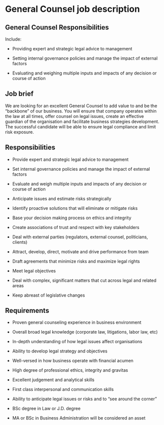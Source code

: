 # General Counsel job description


## General Counsel Responsibilities

Include:

* Providing expert and strategic legal advice to management

* Setting internal governance policies and manage the impact of external factors

* Evaluating and weighing multiple inputs and impacts of any decision or course of action


## Job brief

We are looking for an excellent General Counsel to add value to and be the “backbone” of our business. You will ensure that company operates within the law at all times, offer counsel on legal issues, create an effective guardian of the organisation and facilitate business strategies development. The successful candidate will be able to ensure legal compliance and limit risk exposure.


## Responsibilities

* Provide expert and strategic legal advice to management

* Set internal governance policies and manage the impact of external factors

* Evaluate and weigh multiple inputs and impacts of any decision or course of action

* Anticipate issues and estimate risks strategically

* Identify proactive solutions that will eliminate or mitigate risks

* Base your decision making process on ethics and integrity

* Create associations of trust and respect with key stakeholders

* Deal with external parties (regulators, external counsel, politicians, clients)

* Attract, develop, direct, motivate and drive performance from team

* Draft agreements that minimize risks and maximize legal rights

* Meet legal objectives

* Deal with complex, significant matters that cut across legal and related areas

* Keep abreast of legislative changes


## Requirements

* Proven general counseling experience in business environment

* Overall broad legal knowledge (corporate law, litigations, labor law, etc)

* In-depth understanding of how legal issues affect organisations

* Ability to develop legal strategy and objectives

* Well-versed in how business operate with financial acumen

* High degree of professional ethics, integrity and gravitas

* Excellent judgement and analytical skills

* First class interpersonal and communication skills

* Ability to anticipate legal issues or risks and to “see around the corner”

* BSc degree in Law or J.D. degree

* MA or BSc in Business Administration will be considered an asset

